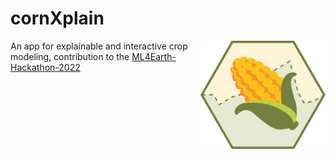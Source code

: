 # cornXplain

 <img src="www/cornXplain_icon.svg" align="right" width="200" title="hover text">

An app for explainable and interactive crop modeling, contribution to the 
[ML4Earth-Hackathon-2022](https://github.com/zhu-xlab/ML4Earth-Hackathon-2022) 



